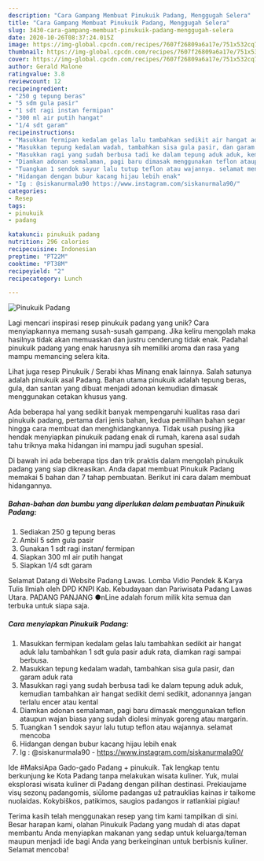 ```yaml
---
description: "Cara Gampang Membuat Pinukuik Padang, Menggugah Selera"
title: "Cara Gampang Membuat Pinukuik Padang, Menggugah Selera"
slug: 3430-cara-gampang-membuat-pinukuik-padang-menggugah-selera
date: 2020-10-26T08:37:24.015Z
image: https://img-global.cpcdn.com/recipes/7607f26809a6a17e/751x532cq70/pinukuik-padang-foto-resep-utama.jpg
thumbnail: https://img-global.cpcdn.com/recipes/7607f26809a6a17e/751x532cq70/pinukuik-padang-foto-resep-utama.jpg
cover: https://img-global.cpcdn.com/recipes/7607f26809a6a17e/751x532cq70/pinukuik-padang-foto-resep-utama.jpg
author: Gerald Malone
ratingvalue: 3.8
reviewcount: 12
recipeingredient:
- "250 g tepung beras"
- "5 sdm gula pasir"
- "1 sdt ragi instan fermipan"
- "300 ml air putih hangat"
- "1/4 sdt garam"
recipeinstructions:
- "Masukkan fermipan kedalam gelas lalu tambahkan sedikit air hangat aduk lalu tambahkan 1 sdt gula pasir aduk rata, diamkan ragi sampai berbusa."
- "Masukkan tepung kedalam wadah, tambahkan sisa gula pasir, dan garam aduk rata"
- "Masukkan ragi yang sudah berbusa tadi ke dalam tepung aduk aduk, kemudian tambahkan air hangat sedikit demi sedikit, adonannya jangan terlalu encer atau kental"
- "Diamkan adonan semalaman, pagi baru dimasak menggunakan teflon ataupun wajan biasa yang sudah diolesi minyak goreng atau margarin."
- "Tuangkan 1 sendok sayur lalu tutup teflon atau wajannya. selamat mencoba"
- "Hidangan dengan bubur kacang hijau lebih enak"
- "Ig : @siskanurmala90 https://www.instagram.com/siskanurmala90/"
categories:
- Resep
tags:
- pinukuik
- padang

katakunci: pinukuik padang 
nutrition: 296 calories
recipecuisine: Indonesian
preptime: "PT22M"
cooktime: "PT38M"
recipeyield: "2"
recipecategory: Lunch

---
```



![Pinukuik Padang](https://img-global.cpcdn.com/recipes/7607f26809a6a17e/751x532cq70/pinukuik-padang-foto-resep-utama.jpg)

Lagi mencari inspirasi resep pinukuik padang yang unik? Cara menyiapkannya memang susah-susah gampang. Jika keliru mengolah maka hasilnya tidak akan memuaskan dan justru cenderung tidak enak. Padahal pinukuik padang yang enak harusnya sih memiliki aroma dan rasa yang mampu memancing selera kita.

Lihat juga resep Pinukuik / Serabi khas Minang enak lainnya. Salah satunya adalah pinukuik asal Padang. Bahan utama pinukuik adalah tepung beras, gula, dan santan yang dibuat menjadi adonan kemudian dimasak menggunakan cetakan khusus yang.

Ada beberapa hal yang sedikit banyak mempengaruhi kualitas rasa dari pinukuik padang, pertama dari jenis bahan, kedua pemilihan bahan segar hingga cara membuat dan menghidangkannya. Tidak usah pusing jika hendak menyiapkan pinukuik padang enak di rumah, karena asal sudah tahu triknya maka hidangan ini mampu jadi suguhan spesial.


Di bawah ini ada beberapa tips dan trik praktis dalam mengolah pinukuik padang yang siap dikreasikan. Anda dapat membuat Pinukuik Padang memakai 5 bahan dan 7 tahap pembuatan. Berikut ini cara dalam membuat hidangannya.

<!--inarticleads1-->

##### Bahan-bahan dan bumbu yang diperlukan dalam pembuatan Pinukuik Padang:

1. Sediakan 250 g tepung beras
1. Ambil 5 sdm gula pasir
1. Gunakan 1 sdt ragi instan/ fermipan
1. Siapkan 300 ml air putih hangat
1. Siapkan 1/4 sdt garam


Selamat Datang di Website Padang Lawas. Lomba Vidio Pendek &amp; Karya Tulis Ilmiah oleh DPD KNPI Kab. Kebudayaan dan Pariwisata Padang Lawas Utara. PADANG PANJANG ●nLine adalah forum milik kita semua dan terbuka untuk siapa saja. 

<!--inarticleads2-->

##### Cara menyiapkan Pinukuik Padang:

1. Masukkan fermipan kedalam gelas lalu tambahkan sedikit air hangat aduk lalu tambahkan 1 sdt gula pasir aduk rata, diamkan ragi sampai berbusa.
1. Masukkan tepung kedalam wadah, tambahkan sisa gula pasir, dan garam aduk rata
1. Masukkan ragi yang sudah berbusa tadi ke dalam tepung aduk aduk, kemudian tambahkan air hangat sedikit demi sedikit, adonannya jangan terlalu encer atau kental
1. Diamkan adonan semalaman, pagi baru dimasak menggunakan teflon ataupun wajan biasa yang sudah diolesi minyak goreng atau margarin.
1. Tuangkan 1 sendok sayur lalu tutup teflon atau wajannya. selamat mencoba
1. Hidangan dengan bubur kacang hijau lebih enak
1. Ig : @siskanurmala90 - https://www.instagram.com/siskanurmala90/


Ide #MaksiApa Gado-gado Padang + pinukuik. Tak lengkap tentu berkunjung ke Kota Padang tanpa melakukan wisata kuliner. Yuk, mulai eksplorasi wisata kuliner di Padang dengan pilihan destinasi. Prekiaujame visų sezonų padangomis, siūlome padangas už patrauklias kainas ir taikome nuolaidas. Kokybiškos, patikimos, saugios padangos ir ratlankiai pigiau! 

Terima kasih telah menggunakan resep yang tim kami tampilkan di sini. Besar harapan kami, olahan Pinukuik Padang yang mudah di atas dapat membantu Anda menyiapkan makanan yang sedap untuk keluarga/teman maupun menjadi ide bagi Anda yang berkeinginan untuk berbisnis kuliner. Selamat mencoba!
